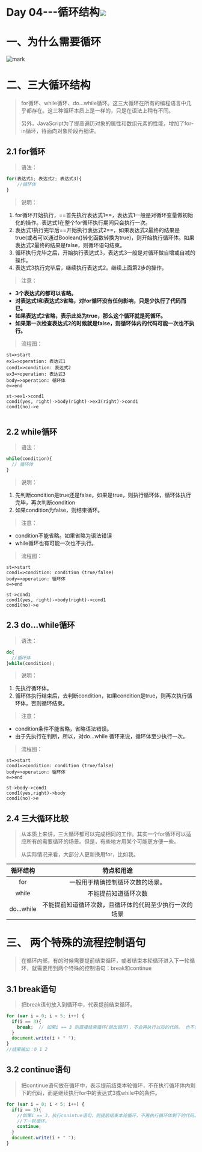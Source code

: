 

#  **Day 04---循环结构**![](http://www.yztcedu.com/images/logo.png)

# 一、为什么需要循环

![mark](http://o7cqr8cfk.bkt.clouddn.com/blog/20161103/213220081.png)

# 二、三大循环结构

> for循环、while循环、do...while循环。这三大循环在所有的编程语言中几乎都存在。这三种循环本质上是一样的，只是在语法上稍有不同。
>
> 另外，JavaScript为了提高遍历对象的属性和数组元素的性能，增加了for-in循环，待面向对象阶段再细讲。

## 2.1	for循环

> 语法：

```javaScript
for(表达式1; 表达式2; 表达式3){
  	//循环体
}
```

> 说明：

1. for循环开始执行，==首先执行表达式1==，表达式1一般是对循环变量做初始化的操作。表达式1在整个for循环执行期间只会执行一次。
2. 表达式1执行完毕后==开始执行表达式2==，如果表达式2最终的结果是true(或者可以通过Boolean()转化函数转换为true)，则开始执行循环体。如果表达式2最终的结果是false，则循环语句结束。
3. 循环执行完毕之后，开始执行表达式3，表达式3一般是对循环做自增或自减的操作。
4. 表达式3执行完毕后，继续执行表达式2。继续上面第2步的操作。

> 注意：

- **3个表达式的都可以省略。**
- **对表达式1和表达式3省略，对for循环没有任何影响，只是少执行了代码而已。**
- **如果表达式2省略，表示此处为true，那么这个循环就是死循环。** 
- **如果第一次检查表达式2的时候就是false，则循环体内的代码可能一次也不执行。**

> 流程图：

```flow
st=>start
ex1=>operation: 表达式1
cond1=>condition: 表达式2
ex3=>operation: 表达式3
body=>operation: 循环体
e=>end

st->ex1->cond1
cond1(yes, right)->body(right)->ex3(right)->cond1
cond1(no)->e


```

## 2.2	while循环

> 语法：

```javascript
while(condition){
  // 循环体
}
```

> 说明：

1. 先判断condition是true还是false，如果是true，则执行循环体，循环体执行完毕，再次判断condition
2. 如果condition为false，则结束循环。

> 注意：

- condition不能省略。如果省略为语法错误
- while循环也有可能一次也不执行。

> 流程图：

```flow
st=>start
cond1=>condition: condition (true/false)
body=>operation: 循环体
e=>end

st->cond1
cond1(yes, right)->body(right)->cond1
cond1(no)->e
```



## 2.3	do...while循环

> 语法：

```javascript
do{
  //循环体
}while(condition);
```

> 说明：

1. 先执行循环体。
2. 循环体执行结束后，去判断condition，如果condition是true，则再次执行循环体，否则循环结束。

> 注意：

- condition条件不能省略，省略语法错误。
- 由于先执行在判断，所以，对do...while 循环来说，循环体至少执行一次。

> 流程图：

```flow
st=>start
cond1=>condition: condition (true/false)
body=>operation: 循环体
e=>end

st->body->cond1
cond1(yes,right)->body
cond1(no)->e
```

## 2.4	三大循环比较

> 从本质上来讲，三大循环都可以完成相同的工作。其实一个for循环可以适应所有的需要循环的场景。但是，有些地方用某个可能更方便一些。
>
> 从实际情况来看，大部分人更新换用for，比如我。

|    循环结构    |            特点和用途            |
| :--------: | :-------------------------: |
|    for     |      一般用于精确控制循环次数的场景。       |
|   while    |         不能提前知道循环次数          |
| do...while | 不能提前知道循环次数，且循环体的代码至少执行一次的场景 |

# 三、	两个特殊的流程控制语句

> 在循环内部，有的时候需要提前结束循环，或者结束本轮循环进入下一轮循环，就需要用到两个特殊的控制语句：break和continue

## 3.1	break语句

> 把break语句放入到循环中，代表提前结束循环。

```javascript
for (var i = 0; i < 5; i++) {
  if(i == 3){ 
    break;	// 如果i == 3 则直接结束循环(跳出循环)，不会再执行以后的代码。 也不会去执行i++和判断i<5 
  }
  document.write(i + " ");
}
//结果输出：0 1 2
```

## 3.2	continue语句

> 把continue语句放在循环中，表示提前结束本轮循环，不在执行循环体内剩下的代码，而是继续执行for中的表达式3或while中的条件。

```javascript
for (var i = 0; i < 5; i++) {
  if(i == 3){ 
    //如果i == 3，执行conintue语句，则提前结束本轮循环，不再执行循环体剩下的代码。直接去执行i++，然后判断，开启
    //下一轮循环。
    continue;
  }
  document.write(i + " ");
}
```

